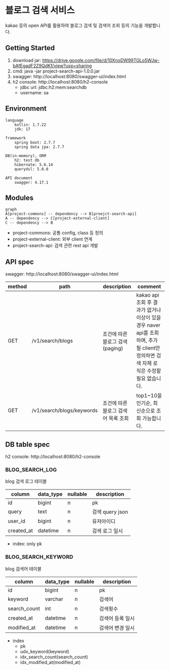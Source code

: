 # 블로그 검색 서비스 
kakao 등의 open API를 활용하여 블로그 검색 및 검색어 조회 등의 기능을 개발합니다. 

## Getting Started
1. download jar: https://drive.google.com/file/d/10XnoDW99TGLo5WJw-bAfEgadF2Z9QdKf/view?usp=sharing
2. cmd: java -jar project-search-api-1.0.0.jar
3. swagger: http://localhost:8080/swagger-ui/index.html
4. h2 console: http://localhost:8080/h2-console
   - jdbc url: jdbc:h2:mem:searchdb
   - username: sa

## Environment
    language
        kotlin: 1.7.22
        jdk: 17

    framework
        spring boot: 2.7.7
        spring data jpa: 2.7.7

    DB(in-memory), ORM
        h2: test db
        hibernate: 5.6.14
        querydsl: 5.0.0

    API document
        swagger: 4.17.1

## Modules
```mermaid
graph
A[project-commons] -- dependency --> B[proejct-search-api]
A -- dependency --> C[project-external-client]
C -- dependency --> B
```
* project-commons: 공통 config, class 등 정의
* project-external-client: 외부 client 연계
* project-search-api: 검색 관련 rest api 개발

## API spec
swagger: http://localhost:8080/swagger-ui/index.html

| method | path                      | description           | comment                                                                                    |
|--------|---------------------------|-----------------------|--------------------------------------------------------------------------------------------|
| GET    | /v1/search/blogs          | 조건에 따른 블로그 검색(paging) | kakao api 조회 후 결과가 없거나 이상이 있을 경우 naver api를 조회하며, 추가 될 client만 정의하면 검색 자체 로직은 수정할 필요 없습니다. |
| GET    | /v1/search/blogs/keywords | 조건에 따른 블로그 검색어 목록 조회 | top1~10을 인기순, 최신순으로 조회 가능합니다.                                                              |

## DB table spec
h2 console: http://localhost:8080/h2-console

### BLOG_SEARCH_LOG
blog 검색 로그 테이블

| column     | data_type | nullable | description   |
|------------|-----------|----------|---------------|
| id         | bigint    | n        | pk            |
| query      | text      | n        | 검색 query json |
| user_id    | bigint    | n        | 유저아이디         |
| created_at | datetime  | n        | 검색 로그 일시      |
* index: only pk

### BLOG_SEARCH_KEYWORD
blog 검색어 테이블

| column       | data_type | nullable | description |
|--------------|----------|----------|-------------|
| id           | bigint   | n        | pk          |
| keyword      | varchar  | n        | 검색어         |
| search_count | int      | n        | 검색횟수        |
| created_at   | datetime | n        | 검색어 등록 일시   |
| modified_at  | datetime | n        | 검색어 변경 일시   |
* index
  * pk
  * udx_keyword(keyword)
  * idx_search_count(search_count)
  * idx_modified_at(modified_at)